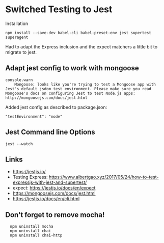 # Switched Testing to Jest

Installation

    npm install --save-dev babel-cli babel-preset-env jest supertest superagent

Had to adapt the Express inclusion and the expect matchers a little bit to migrate to jest.

## Adapt jest config to work with mongoose
    console.warn
        Mongoose: looks like you're trying to test a Mongoose app with Jest's default jsdom test environment. Please make sure you read Mongoose's docs on configuring Jest to test Node.js apps: http://mongoosejs.com/docs/jest.html

Added jest config as described to package.json:

    "testEnvironment": "node"

## Jest Command line Options

    jest --watch
    
## Links
 * https://jestjs.io/
 * Testing Express: https://www.albertgao.xyz/2017/05/24/how-to-test-expressjs-with-jest-and-supertest/
 * expect: https://jestjs.io/docs/en/expect
 * https://mongoosejs.com/docs/jest.html
 * https://jestjs.io/docs/en/cli.html
 
 ## Don't forget to remove mocha!
 
      npm uninstall mocha
      npm uninstall chai
      npm uninstall chai-http